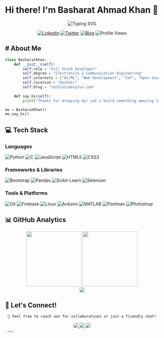 # Hi there! I'm Basharat Ahmad Khan 👋

<div align="center">
  <img src="https://readme-typing-svg.herokuapp.com?font=Fira+Code&weight=600&size=28&duration=3000&pause=1000&color=58A6FF&center=true&vCenter=true&random=false&width=600&lines=Electronics+%26+Communication+Engineer;Python+Developer;SEO+Expert;Web+Developer" alt="Typing SVG" />
</div>


<div align="center">
  
  [![LinkedIn](https://img.shields.io/badge/LinkedIn-0A66C2?style=for-the-badge&logo=linkedin&logoColor=white)](https://www.linkedin.com/in/khanbasharat/)
  [![Twitter](https://img.shields.io/badge/Twitter-1DA1F2?style=for-the-badge&logo=twitter&logoColor=white)](https://x.com/KhanBasharat3a1)
  [![Blog](https://img.shields.io/badge/Blog-FF5722?style=for-the-badge&logo=blogger&logoColor=white)](https://www.techinsiderplus.com)
  ![Profile Views](https://komarev.com/ghpvc/?username=khanbasharat3a1&color=58A6FF&style=for-the-badge)
  
</div>

## # About Me

```python
class BasharatKhan:
    def __init__(self):
        self.role = "Full Stack Developer"
        self.degree = "Electronics & Communication Engineering"
        self.interests = ["AI/ML", "Web Development", "IoT", "Open Source"]
        self.location = "Kashmir"
        self.blog = "techinsiderplus.com"
        
    def say_hi(self):
        print("Thanks for dropping by! Let's build something amazing together!")

me = BasharatKhan()
me.say_hi()
```

## 💻 Tech Stack

### Languages
![Python](https://img.shields.io/badge/Python-3776AB?style=for-the-badge&logo=python&logoColor=white)
![C](https://img.shields.io/badge/C-00599C?style=for-the-badge&logo=c&logoColor=white)
![JavaScript](https://img.shields.io/badge/JavaScript-F7DF1E?style=for-the-badge&logo=javascript&logoColor=black)
![HTML5](https://img.shields.io/badge/HTML5-E34F26?style=for-the-badge&logo=html5&logoColor=white)
![CSS3](https://img.shields.io/badge/CSS3-1572B6?style=for-the-badge&logo=css3&logoColor=white)

### Frameworks & Libraries
![Bootstrap](https://img.shields.io/badge/Bootstrap-563D7C?style=for-the-badge&logo=bootstrap&logoColor=white)
![Pandas](https://img.shields.io/badge/Pandas-150458?style=for-the-badge&logo=pandas&logoColor=white)
![Scikit-Learn](https://img.shields.io/badge/Scikit--Learn-F7931E?style=for-the-badge&logo=scikit-learn&logoColor=white)
![Selenium](https://img.shields.io/badge/Selenium-43B02A?style=for-the-badge&logo=selenium&logoColor=white)

### Tools & Platforms
![Git](https://img.shields.io/badge/Git-F05032?style=for-the-badge&logo=git&logoColor=white)
![Firebase](https://img.shields.io/badge/Firebase-FFCA28?style=for-the-badge&logo=firebase&logoColor=black)
![Linux](https://img.shields.io/badge/Linux-FCC624?style=for-the-badge&logo=linux&logoColor=black)
![Arduino](https://img.shields.io/badge/Arduino-00979D?style=for-the-badge&logo=arduino&logoColor=white)
![MATLAB](https://img.shields.io/badge/MATLAB-0076A8?style=for-the-badge&logo=mathworks&logoColor=white)
![Postman](https://img.shields.io/badge/Postman-FF6C37?style=for-the-badge&logo=postman&logoColor=white)
![Photoshop](https://img.shields.io/badge/Photoshop-31A8FF?style=for-the-badge&logo=adobe-photoshop&logoColor=white)

## 📊 GitHub Analytics

<div align="center">
  <img height="180em" src="https://github-readme-stats.vercel.app/api?username=khanbasharat3a1&show_icons=true&theme=tokyonight&include_all_commits=true&count_private=true"/>
  <img height="180em" src="https://github-readme-stats.vercel.app/api/top-langs/?username=khanbasharat3a1&layout=compact&langs_count=8&theme=tokyonight"/>
</div>

<div align="center">
  <img src="https://github-readme-streak-stats.herokuapp.com/?user=khanbasharat3a1&theme=tokyonight&hide_border=false" />
</div>



## 🤝 Let's Connect!

<div align="center">
  
  ```
  📧 Feel free to reach out for collaborations or just a friendly chat!
  ```
  
  <a href="https://www.linkedin.com/in/khanbasharat/">
    <img src="https://img.shields.io/badge/Let's%20Connect-0A66C2?style=for-the-badge&logo=linkedin&logoColor=white" />
  </a>
  <a href="https://x.com/KhanBasharat3a1">
    <img src="https://img.shields.io/badge/Follow%20Me-1DA1F2?style=for-the-badge&logo=twitter&logoColor=white" />
  </a>
  <a href="https://www.khanbasharat.com">
    <img src="https://img.shields.io/badge/Read%20My%20Blog-FF5722?style=for-the-badge&logo=blogger&logoColor=white" />
  </a>
  
</div>
.
---
